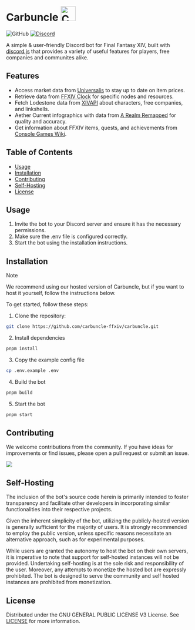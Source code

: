 # Carbuncle <img src="https://s3.glazk0.dev/carbuncle/avatar/avatar_social.png" height="40" width="40" alt="Carbuncle alt logo" />

![GitHub](https://img.shields.io/github/license/carbuncle-ffxiv/carbuncle)
[![Discord](https://img.shields.io/discord/1170436893368909904.svg?logo=discord)](https://discord.gg/7rNFn2s2j8)

A simple & user-friendly Discord bot for Final Fantasy XIV, built with [discord.js](https://discord.js.org) that provides a variety of useful features for players, free companies and communites alike.

## Features

- Access market data from [Universalis](https://universalis.app/) to stay up to date on item prices.
- Retrieve data from [FFXIV Clock](https://www.ffxivclock.com/) for specific nodes and resources.
- Fetch Lodestone data from [XIVAPI](https://xivapi.com/) about characters, free companies, and linkshells.
- Aether Current infographics with data from [A Realm Remapped](https://arealmremapped.com/index.html) for quality and accuracy.
- Get information about FFXIV items, quests, and achievements from [Console Games Wiki](https://ffxiv.consolegameswiki.com/wiki/FF14_Wiki).

## Table of Contents

- [Usage](#usage)
- [Installation](#installation)
- [Contributing](#contributing)
- [Self-Hosting](#self-hosting)
- [License](#license)

## Usage

1. Invite the bot to your Discord server and ensure it has the necessary permissions.
2. Make sure the .env file is configured correctly.
3. Start the bot using the installation instructions.

## Installation

> [!NOTE]  
> We recommend using our hosted version of Carbuncle, but if you want to host it yourself, follow the instructions below.

To get started, follow these steps:

1. Clone the repository:

```bash
git clone https://github.com/carbuncle-ffxiv/carbuncle.git
```

2. Install dependencies

```bash
pnpm install
```

3. Copy the example config file

```bash
cp .env.example .env
```

4. Build the bot

```bash
pnpm build
```

5. Start the bot

```bash
pnpm start
```

## Contributing

We welcome contributions from the community. If you have ideas for improvements or find issues, please open a pull request or submit an issue.

<a href="https://github.com/carbuncle-ffxiv/carbuncle/graphs/contributors">
  <img src="https://contrib.rocks/image?repo=carbuncle-ffxiv/carbuncle" />
</a>

## Self-Hosting

The inclusion of the bot's source code herein is primarily intended to foster transparency and facilitate other developers in incorporating similar functionalities into their respective projects.

Given the inherent simplicity of the bot, utilizing the publicly-hosted version is generally sufficient for the majority of users. It is strongly recommended to employ the public version, unless specific reasons necessitate an alternative approach, such as for experimental purposes.

While users are granted the autonomy to host the bot on their own servers, it is imperative to note that support for self-hosted instances will not be provided. Undertaking self-hosting is at the sole risk and responsibility of the user. Moreover, any attempts to monetize the hosted bot are expressly prohibited. The bot is designed to serve the community and self hosted instances are prohibited from monetization.

## License

Distributed under the GNU GENERAL PUBLIC LICENSE V3 License. See [LICENSE](LICENSE) for more information.
